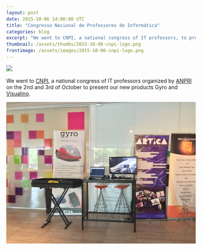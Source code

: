 ```yaml
---
layout: post
date: 2015-10-06 14:00:00 UTC
title: "Congresso Nacional de Professores de Informática"
categories: blog
excerpt: "We went to CNPI, a national congress of IT professors, to present our new products Gyro and Visualino."
thumbnail: /assets/thumbs/2015-10-06-cnpi-logo.png
frontimage: /assets/images/2015-10-06-cnpi-logo.png
---
```


![](/assets/images/2015-10-06-cnpi-logo.png)

We went to [CNPI][1], a national congress of IT professors organized by [ANPRI][2] on the 2nd and 3rd of October to present our new products Gyro and [Visualino][3].

![](/assets/images/2015-10-06-cnpi.jpg)

[1]: http://cnpi.anpri.pt/2015
[2]: http://www.anpri.pt/
[3]: http://visualino.cc
